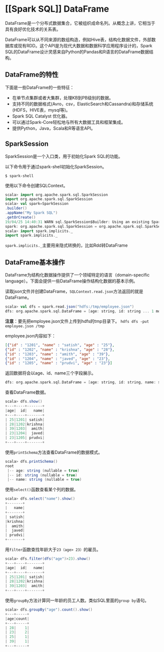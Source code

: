 # [[Spark SQL]] DataFrame

DataFrame是一个分布式数据集合，它被组织成命名列。从概念上讲，它相当于具有良好优化技术的关系表。

DataFrame可以从不同来源的数组构造，例如Hive表，结构化数据文件，外部数据库或现有RDD。这个API是为现代大数据和数据科学应用程序设计的，Spark SQL的DataFrame设计灵感来自Python的Pandas和R语言的DataFrame数据结构。

## DataFrame的特性

下面是一些DataFrame的一些特征：

- 在单节点集群或者大集群，处理KB到PB级别的数据。
- 支持不同的数据格式(Avro，csv，ElasticSearch和Cassandra)和存储系统(HDFS，HIVE表，mysql等)。
- Spark SQL Catalyst 优化器。
- 可以通过Spark-Core轻松地与所有大数据工具和框架集成。
- 提供Python，Java，Scala和R等语言API。

## SparkSession

SparkSession是一个入口类，用于初始化Spark SQL的功能。

以下命令用于通过spark-shell初始化SparkSession。

```
$ spark-shell
```

使用以下命令创建SQLContext。

```scala
scala> import org.apache.spark.sql.SparkSession
import org.apache.spark.sql.SparkSession
scala> val spark=SparkSession
.builder()
.appName("My Spark SQL")
.getOrCreate()
19/04/25 14:40:31 WARN sql.SparkSession$Builder: Using an existing SparkSession; some configuration may not take effect.
spark: org.apache.spark.sql.SparkSession = org.apache.spark.sql.SparkSession@560465ea
scala> import spark.implicits._
import spark.implicits._
```

`spark.implicits._`主要用来隐式转换的，比如Rdd转DataFrame

## DataFrame基本操作

DataFrame为结构化数据操作提供了一个领域特定的语言（domain-specific language）。下面会提供一些DataFrame操作结构化数据的基本示例。

读取json文件并创建DataFrame，`SQLContext.read.json`方法返回的就是DataFrame。

```scala
scala> val dfs = spark.read.json("hdfs:/tmp/employee.json")
dfs: org.apache.spark.sql.DataFrame = [age: string, id: string ... 1 more field]
```

**注意**：要先把employee.json文件上传到hdfs的tmp目录下。
`hdfs dfs -put employee.json /tmp`

employee.json内容如下：

```json
[{"id" : "1201", "name" : "satish", "age" : "25"},
{"id" : "1202", "name" : "krishna", "age" : "28"},
{"id" : "1203", "name" : "amith", "age" : "39"},
{"id" : "1204", "name" : "javed", "age" : "23"},
{"id" : "1205", "name" : "prudvi", "age" : "23"}]
```

返回数据将会以age、id、name三个字段展示。

```scala
dfs: org.apache.spark.sql.DataFrame = [age: string, id: string, name: string]
```

查看DataFrame数据。

```scala
scala> dfs.show()
+---+----+-------+
|age|  id|   name|
+---+----+-------+
| 25|1201| satish|
| 28|1202|krishna|
| 39|1203|  amith|
| 23|1204|  javed|
| 23|1205| prudvi|
+---+----+-------+
```

使用`printSchema`方法查看DataFrame的数据模式。

```scala
scala> dfs.printSchema()
root
 |-- age: string (nullable = true)
 |-- id: string (nullable = true)
 |-- name: string (nullable = true)
```

使用`select()`函数查看某个列的数据。

```scala
scala> dfs.select("name").show()
+-------+
|   name|
+-------+
| satish|
|krishna|
|  amith|
|  javed|
| prudvi|
+-------+
```

用`filter`函数查找年龄大于`23（age> 23）`的雇员。

```scala
scala> dfs.filter(dfs("age")>23).show()
+---+----+-------+
|age|  id|   name|
+---+----+-------+
| 25|1201| satish|
| 28|1202|krishna|
| 39|1203|  amith|
+---+----+-------+
```

使用`groupBy`方法计算同一年龄的员工人数。类似SQL里面的`group by`语句。

```scala
scala> dfs.groupBy("age").count().show()
+---+-----+
|age|count|
+---+-----+
| 28|    1|
| 23|    2|
| 25|    1|
| 39|    1|
+---+-----+
```